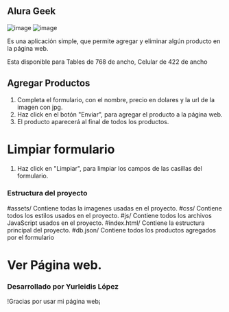 ## Alura Geek ##

![image](https://github.com/YurleidisLF/Alura-Geek/assets/158238015/9496ea0b-f21e-4e19-975b-5175c35719f6)
![image](https://github.com/YurleidisLF/Alura-Geek/assets/158238015/a40e4fb7-d526-4b17-a0ee-8ac23fe3fe93)




Es una aplicación simple, que permite agregar y eliminar algún producto en la página web.

Esta disponible para Tables de 768 de ancho, Celular de 422 de ancho

## Agregar Productos ##

1. Completa el formulario, con el nombre, precio en dolares y la url de la imagen con jpg.
2. Haz click en el botón "Enviar", para agregar el producto a la página web.
3. El producto aparecerá al final de todos los productos.

# Limpiar formulario 

1. Haz click en "Limpiar", para limpiar los campos de las casillas del formulario.

### Estructura del proyecto ###

 #assets/ Contiene todas la imagenes usadas en el proyecto.
 #css/ Contiene todos los estilos usados en el proyecto.
 #js/ Contiene todos los archivos JavaScript usados en el proyecto.
 #index.html/ Contiene la estructura principal del proyecto.
 #db.json/ Contiene todos los productos agregados por el formulario

# Ver Página web.


### Desarrollado por Yurleidis López ###

!Gracias por usar mi página web¡ 

